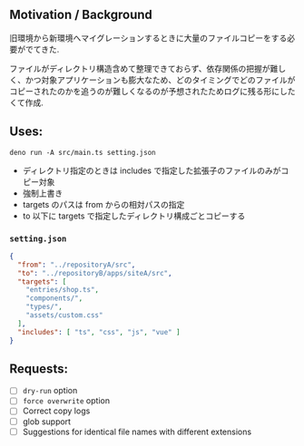 ## Motivation / Background

旧環境から新環境へマイグレーションするときに大量のファイルコピーをする必要がでてきた.

ファイルがディレクトリ構造含めて整理できておらず、依存関係の把握が難しく、かつ対象アプリケーションも膨大なため、どのタイミングでどのファイルがコピーされたのかを追うのが難しくなるのが予想されたためログに残る形にしたくて作成.

## Uses:
```
deno run -A src/main.ts setting.json
```
* ディレクトリ指定のときは includes で指定した拡張子のファイルのみがコピー対象
* 強制上書き
* targets のパスは from からの相対パスの指定
* to 以下に targets で指定したディレクトリ構成ごとコピーする

### `setting.json`
```json
{
  "from": "../repositoryA/src",
  "to": "../repositoryB/apps/siteA/src",
  "targets": [
    "entries/shop.ts",
    "components/",
    "types/",
    "assets/custom.css"
  ],
  "includes": [ "ts", "css", "js", "vue" ]
}
```

## Requests:
- [ ] `dry-run` option
- [ ] `force overwrite` option
- [ ] Correct copy logs
- [ ] glob support
- [ ] Suggestions for identical file names with different extensions
